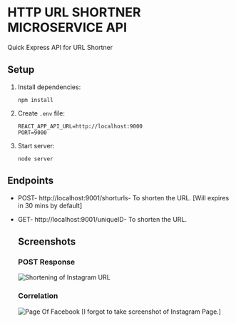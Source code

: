 # HTTP URL SHORTNER MICROSERVICE API

Quick Express API for URL Shortner

## Setup

1. Install dependencies:

   ```
   npm install
   ```

2. Create `.env` file:

   ```
   REACT_APP_API_URL=http://localhost:9000
   PORT=9000

   ```

3. Start server:
   ```
   node server
   ```

## Endpoints

- POST-   http://localhost:9001/shorturls- To shorten the URL. [Will expires in 30 mins by default]
- GET-    http://localhost:9001/uniqueID- To shorten the URL.


   ## Screenshots

   ### POST Response
   ![Shortening of Instagram URL](https://drive.google.com/file/d/1ICuVj2pYbeGOGVAYbnfLzSHSq_EapCR9/view?usp=sharing)

   ### Correlation 
   ![Page Of Facebook [I forgot to take screenshot of Instagram Page.]](https://drive.google.com/file/d/1SV_BjBQgMYzJ6LEcB8wbLK8FJkR_fdaj/view?usp=sharing)




